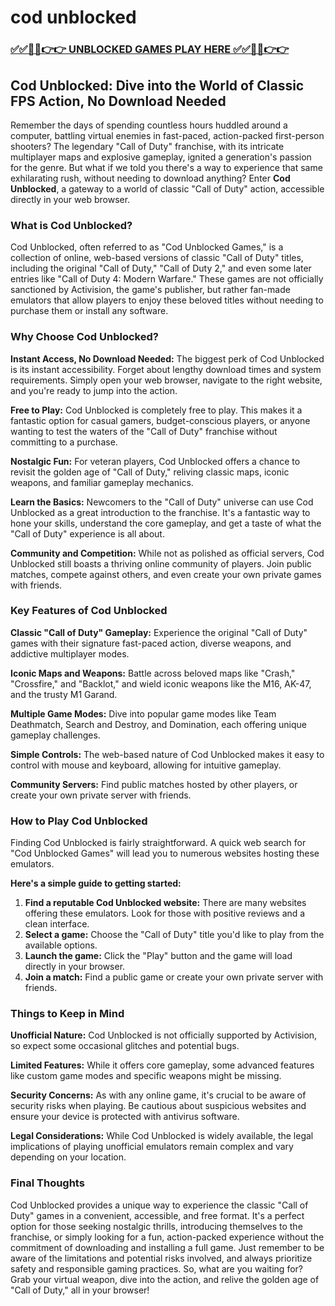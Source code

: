 # cod unblocked

### [✅✅🔴🔴👉👉 UNBLOCKED GAMES PLAY HERE ✅✅🔴🔴👉👉](https://topstoryindia.com)

## Cod Unblocked: Dive into the World of Classic FPS Action, No Download Needed

Remember the days of spending countless hours huddled around a computer, battling virtual enemies in fast-paced, action-packed first-person shooters? The legendary "Call of Duty" franchise, with its intricate multiplayer maps and explosive gameplay, ignited a generation's passion for the genre. But what if we told you there's a way to experience that same exhilarating rush, without needing to download anything? Enter **Cod Unblocked**, a gateway to a world of classic "Call of Duty" action, accessible directly in your web browser. 

### What is Cod Unblocked?

Cod Unblocked, often referred to as "Cod Unblocked Games," is a collection of online, web-based versions of classic "Call of Duty" titles, including the original "Call of Duty," "Call of Duty 2," and even some later entries like "Call of Duty 4: Modern Warfare." These games are not officially sanctioned by Activision, the game's publisher, but rather fan-made emulators that allow players to enjoy these beloved titles without needing to purchase them or install any software. 

### Why Choose Cod Unblocked?

**Instant Access, No Download Needed:**  The biggest perk of Cod Unblocked is its instant accessibility. Forget about lengthy download times and system requirements. Simply open your web browser, navigate to the right website, and you're ready to jump into the action. 

**Free to Play:**  Cod Unblocked is completely free to play. This makes it a fantastic option for casual gamers, budget-conscious players, or anyone wanting to test the waters of the "Call of Duty" franchise without committing to a purchase.

**Nostalgic Fun:** For veteran players, Cod Unblocked offers a chance to revisit the golden age of "Call of Duty," reliving classic maps, iconic weapons, and familiar gameplay mechanics. 

**Learn the Basics:** Newcomers to the "Call of Duty" universe can use Cod Unblocked as a great introduction to the franchise. It's a fantastic way to hone your skills, understand the core gameplay, and get a taste of what the "Call of Duty" experience is all about. 

**Community and Competition:** While not as polished as official servers, Cod Unblocked still boasts a thriving online community of players. Join public matches, compete against others, and even create your own private games with friends. 

### Key Features of Cod Unblocked

**Classic "Call of Duty" Gameplay:** Experience the original "Call of Duty" games with their signature fast-paced action, diverse weapons, and addictive multiplayer modes.

**Iconic Maps and Weapons:** Battle across beloved maps like "Crash," "Crossfire," and "Backlot," and wield iconic weapons like the M16, AK-47, and the trusty M1 Garand.

**Multiple Game Modes:** Dive into popular game modes like Team Deathmatch, Search and Destroy, and Domination, each offering unique gameplay challenges.

**Simple Controls:** The web-based nature of Cod Unblocked makes it easy to control with mouse and keyboard, allowing for intuitive gameplay.

**Community Servers:** Find public matches hosted by other players, or create your own private server with friends.

### How to Play Cod Unblocked

Finding Cod Unblocked is fairly straightforward. A quick web search for "Cod Unblocked Games" will lead you to numerous websites hosting these emulators. 

**Here's a simple guide to getting started:**

1. **Find a reputable Cod Unblocked website:**  There are many websites offering these emulators. Look for those with positive reviews and a clean interface.
2. **Select a game:** Choose the "Call of Duty" title you'd like to play from the available options.
3. **Launch the game:** Click the "Play" button and the game will load directly in your browser.
4. **Join a match:**  Find a public game or create your own private server with friends.

### Things to Keep in Mind

**Unofficial Nature:** Cod Unblocked is not officially supported by Activision, so expect some occasional glitches and potential bugs.

**Limited Features:**  While it offers core gameplay, some advanced features like custom game modes and specific weapons might be missing.

**Security Concerns:** As with any online game, it's crucial to be aware of security risks when playing. Be cautious about suspicious websites and ensure your device is protected with antivirus software.

**Legal Considerations:**  While Cod Unblocked is widely available, the legal implications of playing unofficial emulators remain complex and vary depending on your location. 

### Final Thoughts

Cod Unblocked provides a unique way to experience the classic "Call of Duty" games in a convenient, accessible, and free format. It's a perfect option for those seeking nostalgic thrills, introducing themselves to the franchise, or simply looking for a fun, action-packed experience without the commitment of downloading and installing a full game. Just remember to be aware of the limitations and potential risks involved, and always prioritize safety and responsible gaming practices. So, what are you waiting for? Grab your virtual weapon, dive into the action, and relive the golden age of "Call of Duty," all in your browser! 

